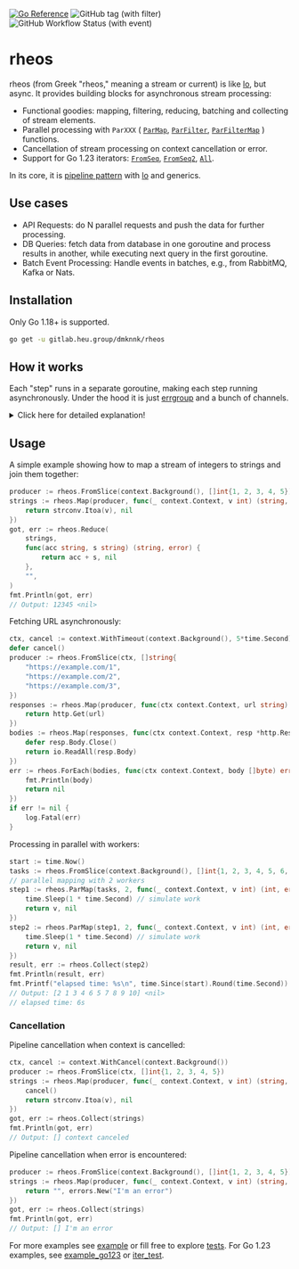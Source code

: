 [![Go Reference](https://pkg.go.dev/badge/github.com/dmksnnk/rheos.svg)](https://pkg.go.dev/github.com/dmksnnk/rheos)
![GitHub tag (with filter)](https://img.shields.io/github/v/tag/dmksnnk/rheos)
![GitHub Workflow Status (with event)](https://img.shields.io/github/actions/workflow/status/dmksnnk/rheos/go.yml)

# rheos

rheos (from Greek "rheos," meaning a stream or current) is like [lo](https://github.com/samber/lo), but async. 
It provides building blocks for asynchronous stream processing:

- Functional goodies: mapping, filtering, reducing, batching and collecting of stream elements.
- Parallel processing with `ParXXX` 
    (
        [`ParMap`](https://pkg.go.dev/github.com/dmksnnk/rheos#ParMap), 
        [`ParFilter`](https://pkg.go.dev/github.com/dmksnnk/rheos#ParFilter), 
        [`ParFilterMap`](https://pkg.go.dev/github.com/dmksnnk/rheos#ParFilterMap)
    ) functions.
- Cancellation of stream processing on context cancellation or error.
- Support for Go 1.23 iterators: 
    [`FromSeq`](https://pkg.go.dev/github.com/dmksnnk/rheos#FromSeq), [`FromSeq2`](https://pkg.go.dev/github.com/dmksnnk/rheos#FromSeq2), 
    [`All`](https://pkg.go.dev/github.com/dmksnnk/rheos#).


In its core, it is [pipeline pattern](https://go.dev/blog/pipelines) with [lo](https://github.com/samber/lo) and generics.

## Use cases

- API Requests: do N parallel requests and push the data for further processing.
- DB Queries: fetch data from database in one goroutine and process results in another, while executing next query in the first goroutine.
- Batch Event Processing: Handle events in batches, e.g., from RabbitMQ, Kafka or Nats.

## Installation

Only Go 1.18+ is supported.

```bash
go get -u gitlab.heu.group/dmknnk/rheos
````

## How it works

Each "step" runs in a separate goroutine, making each step running asynchronously.
Under the hood it is just [errgroup](https://golang.org/x/sync/errgroup) and a bunch of channels.

<details>
  <summary>Click here for detailed explanation!</summary>

Let's say we have tasks `[1, 2, 3, 4, 5, 6, 7, 8, 9, 10]` that we want to process in 2 steps, each taking 1 second to complete.
With synchronous processing, it will take 10 * 2 * 1s = 20 seconds. With asynchronous processing, it will take around 11 seconds.


```go
start := time.Now()
// our tasks
tasks := rheos.FromSlice(context.Background(), []int{1, 2, 3, 4, 5, 6, 7, 8, 9, 10})
step1 := rheos.Map(tasks, func(_ context.Context, v int) (int, error) {
    time.Sleep(1 * time.Second) // simulate work
    return v, nil
})
step2 := rheos.Map(step1, func(_ context.Context, v int) (int, error) {
    time.Sleep(1 * time.Second) // simulate work
    return v, nil
})
result, err := rheos.Collect(step2)
fmt.Println(result, err)
fmt.Printf("elapsed time: %s\n", time.Since(start).Round(time.Second))
// Output: [1 2 3 4 5 6 7 8 9 10] <nil>
// elapsed time: 11s
```
[Full example](https://play.golang.com/p/CphQm2urcVp).

This is how processing will look like:

![Processing Steps](.assets/processing.png)

Each step processes one task and passes the result to the next one.
At the end we just collect the results - adding all arriving results into a slice.

However, if the order of the items is not important to us, we can process the tasks in parallel, cutting the processing time in half. Let's use parallel steps with 2 workers:


```go
start := time.Now()
// our tasks
tasks := rheos.FromSlice(context.Background(), []int{1, 2, 3, 4, 5, 6, 7, 8, 9, 10})
// parallel mapping with 2 workers
step1 := rheos.ParMap(tasks, 2, func(_ context.Context, v int) (int, error) {
    time.Sleep(1 * time.Second) // simulate work
    return v, nil
})
step2 := rheos.ParMap(step1, 2, func(_ context.Context, v int) (int, error) {
    time.Sleep(1 * time.Second) // simulate work
    return v, nil
})
result, err := rheos.Collect(step2)
fmt.Println(result, err)
fmt.Printf("elapsed time: %s\n", time.Since(start).Round(time.Second))
// Output: [2,1,3,4,6,5,7,8,10,9] <nil>
// elapsed time: 6s
```
[Full example](https://play.golang.com/p/mNZO7NT4LiF).

This is how parallel processing will look:

![Processing Steps](.assets/parallel-processing.png)

Each steps has 2 workers, which means each step will process 2 tasks at the same time. The order of the output is undefined, because tasks are passed via channels: the first finished task got passed to the next step as soon as it is finished.

</details>

## Usage


A simple example showing how to map a stream of integers to strings and join them together:

```go
producer := rheos.FromSlice(context.Background(), []int{1, 2, 3, 4, 5})
strings := rheos.Map(producer, func(_ context.Context, v int) (string, error) {
    return strconv.Itoa(v), nil
})
got, err := rheos.Reduce(
    strings,
    func(acc string, s string) (string, error) {
        return acc + s, nil
    },
    "",
)
fmt.Println(got, err)
// Output: 12345 <nil> 
```

Fetching URL asynchronously:

```go
ctx, cancel := context.WithTimeout(context.Background(), 5*time.Second)
defer cancel()
producer := rheos.FromSlice(ctx, []string{
    "https://example.com/1",
    "https://example.com/2",
    "https://example.com/3",
})
responses := rheos.Map(producer, func(ctx context.Context, url string) (*http.Response, error) {
    return http.Get(url)
})
bodies := rheos.Map(responses, func(ctx context.Context, resp *http.Response) ([]byte, error) {
    defer resp.Body.Close()
    return io.ReadAll(resp.Body)
})
err := rheos.ForEach(bodies, func(ctx context.Context, body []byte) error {
    fmt.Println(body)
    return nil
})
if err != nil {
    log.Fatal(err)
}
````

Processing in parallel with workers:

```go
start := time.Now()
tasks := rheos.FromSlice(context.Background(), []int{1, 2, 3, 4, 5, 6, 7, 8, 9, 10})
// parallel mapping with 2 workers
step1 := rheos.ParMap(tasks, 2, func(_ context.Context, v int) (int, error) {
    time.Sleep(1 * time.Second) // simulate work
    return v, nil
})
step2 := rheos.ParMap(step1, 2, func(_ context.Context, v int) (int, error) {
    time.Sleep(1 * time.Second) // simulate work
    return v, nil
})
result, err := rheos.Collect(step2)
fmt.Println(result, err)
fmt.Printf("elapsed time: %s\n", time.Since(start).Round(time.Second))
// Output: [2 1 3 4 6 5 7 8 9 10] <nil>
// elapsed time: 6s
```

### Cancellation

Pipeline cancellation when context is cancelled:

```go
ctx, cancel := context.WithCancel(context.Background())
producer := rheos.FromSlice(ctx, []int{1, 2, 3, 4, 5})
strings := rheos.Map(producer, func(_ context.Context, v int) (string, error) {
    cancel()
    return strconv.Itoa(v), nil
})
got, err := rheos.Collect(strings)
fmt.Println(got, err)
// Output: [] context canceled
```

Pipeline cancellation when error is encountered:

```go
producer := rheos.FromSlice(context.Background(), []int{1, 2, 3, 4, 5})
strings := rheos.Map(producer, func(_ context.Context, v int) (string, error) {
    return "", errors.New("I'm an error")
})
got, err := rheos.Collect(strings)
fmt.Println(got, err)
// Output: [] I'm an error
```

For more examples see [example](example_test.go) or fill free to explore [tests](rheos_test.go). For Go 1.23 examples, see [example_go123](example_go123_test.go) or [iter_test](iter_test.go).
